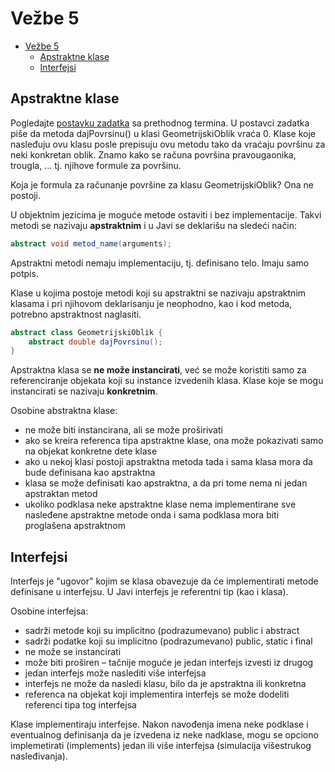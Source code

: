 # Vežbe 5

- [Vežbe 5](#vežbe-5)
  - [Apstraktne klase](#apstraktne-klase)
  - [Interfejsi](#interfejsi)

## Apstraktne klase

Pogledajte [postavku zadatka](https://imi.pmf.kg.ac.rs/moodle/pluginfile.php/22130/mod_resource/content/1/Zadatak%20-%20ve%C5%BEbe.pdf) sa prethodnog termina. U postavci zadatka piše da metoda dajPovrsinu() u klasi GeometrijskiOblik vraća 0. Klase koje nasleđuju ovu klasu posle prepisuju ovu metodu tako da vraćaju površinu za neki konkretan oblik. Znamo kako se računa površina pravougaonika, trougla, ... tj. njihove formule za površinu.  

Koja je formula za računanje površine za klasu GeometrijskiOblik? Ona ne postoji.

U objektnim jezicima je moguće metode ostaviti i bez implementacije. Takvi metodi se nazivaju **apstraktnim** i u
Javi se deklarišu na sledeći način:  

```java
abstract void metod_name(arguments);
```

Apstraktni metodi nemaju implementaciju,
tj. definisano telo. Imaju samo potpis.

Klase u kojima postoje metodi koji su apstraktni se nazivaju apstraktnim klasama i pri njihovom deklarisanju je
neophodno, kao i kod metoda, potrebno apstraktnost naglasiti.

```java
abstract class GeometrijskiOblik {
    abstract double dajPovrsinu();
}
```

Apstraktna klasa se **ne može instancirati**, već se može koristiti samo za referenciranje objekata koji su instance izvedenih klasa. Klase koje se mogu instancirati se nazivaju **konkretnim**.

Osobine abstraktna klase:

- ne može biti instancirana, ali se može proširivati
- ako se kreira referenca tipa apstraktne klase, ona može pokazivati samo na objekat konkretne dete klase
- ako u nekoj klasi postoji apstraktna metoda tada i sama klasa mora da bude definisana kao apstraktna
- klasa se može definisati kao apstraktna, a da pri tome nema ni jedan apstraktan metod
- ukoliko podklasa neke apstraktne klase nema implementirane sve nasleđene apstraktne metode onda i sama
podklasa mora biti proglašena apstraktnom

## Interfejsi

Interfejs je "ugovor" kojim se klasa obavezuje da će implementirati metode definisane u interfejsu. U Javi interfejs je referentni tip (kao i klasa).

Osobine interfejsa:

- sadrži
metode koji su implicitno (podrazumevano) public i abstract
- sadrži podatke koji su implicitno (podrazumevano) public, static i final
- ne može se instancirati
- može biti proširen – tačnije moguće je jedan interfejs izvesti iz drugog
- jedan interfejs može naslediti više interfejsa
- interfejs ne može da nasledi klasu, bilo da je apstraktna ili konkretna
- referenca na objekat koji implementira interfejs se može dodeliti referenci tipa tog interfejsa

Klase implementiraju interfejse.
Nakon navođenja imena neke podklase i eventualnog definisanja da je izvedena iz neke nadklase, mogu se
opciono implemetirati (implements) jedan ili više interfejsa (simulacija višestrukog nasleđivanja).
